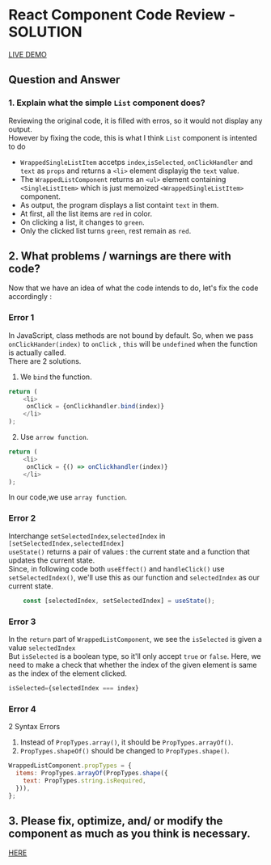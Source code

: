 # React Component Code Review - SOLUTION

[LIVE DEMO](https://steeleye-frontend-assignment.netlify.app/)

## Question and Answer

### 1. Explain what the simple `List` component does? 
 Reviewing the original code, it is filled with erros, so it would not display any output. \
However by fixing the code, this is what I think `List` component is intented to do  
- `WrappedSingleListItem` accetps `index`,`isSelected`, `onClickHandler` and `text` as `props` and returns a `<li>` element displayig the `text` value.
- The `WrappedListComponent` returns an `<ul>` element containing `<SingleListItem>` which is just memoized `<WrappedSingleListItem>` component.
- As output, the program displays a list containt `text` in them.
- At first, all the list items are `red` in color.
- On clicking a list, it changes to `green`.
- Only the clicked list turns `green`, rest remain as `red`.


## 2. What problems / warnings are there with code? 
Now that we have an idea of what the code intends to do, let's fix the code accordingly : 

### Error 1   
In JavaScript, class methods are not bound by default. So, when we pass `onClickHander(index)` to `onClick` , `this` will be `undefined` when the function is actually called. \
There are 2 solutions.
1. We `bind` the function.
```js
return (
    <li>
     onClick = {onClickhandler.bind(index)}
    </li>
);
```
2. Use `arrow function`.
```js
return (
    <li>
     onClick = {() => onClickhandler(index)}
    </li>
);
```
In our code,we use `array function`.

### Error 2
Interchange `setSelectedIndex`,`selectedIndex` in `[setSelectedIndex,selectedIndex]` \
`useState()` returns a pair of values : the current state and a function that updates the current state. \
Since, in following code both `useEffect()` and `handleClick()` use `setSelectedIndex()`, we'll use this as our function and `selectedIndex` as our current state.
```js
    const [selectedIndex, setSelectedIndex] = useState();
```
### Error 3
In the `return` part of `WrappedListComponent`, we see the `isSelected` is given a value `selectedIndex` \
But `isSelected` is a boolean type, so it'll only accept `true` or `false`.
Here, we need to make a check that whether the index of the given element is same as the index of the element clicked.
```js
isSelected={selectedIndex === index}
```
### Error 4
2 Syntax Errors 
1. Instead of `PropTypes.array()`, it should be `PropTypes.arrayOf()`.
2. `PropTypes.shapeOf()` should be changed to `PropTypes.shape()`.

```js
WrappedListComponent.propTypes = {
  items: PropTypes.arrayOf(PropTypes.shape({
    text: PropTypes.string.isRequired,
  })),
};
```

## 3. Please fix, optimize, and/ or modify the component as much as you think is necessary.
[HERE](./src/List.js)